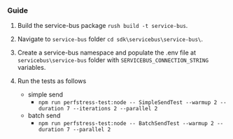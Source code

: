 ### Guide

1. Build the service-bus package `rush build -t service-bus`.
2. Navigate to `service-bus` folder `cd sdk\servicebus\service-bus\`.
3. Create a service-bus namespace and populate the .env file at `servicebus\service-bus` folder with `SERVICEBUS_CONNECTION_STRING` variables.
4. Run the tests as follows

   - simple send
     - `npm run perfstress-test:node -- SimpleSendTest --warmup 2 --duration 7 --iterations 2 --parallel 2`
   - batch send
     - `npm run perfstress-test:node -- BatchSendTest --warmup 2 --duration 7 --parallel 2`
